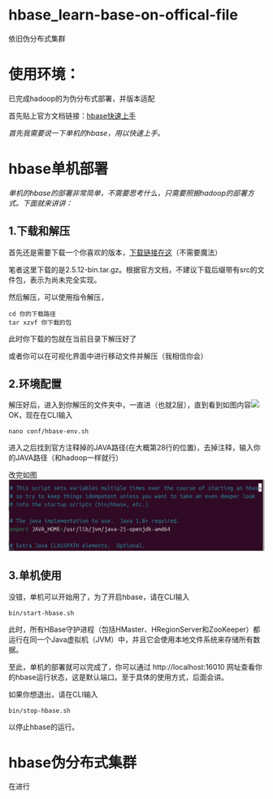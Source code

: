 # hbase_learn-base-on-offical-file
依旧伪分布式集群
# 使用环境：
已完成hadoop的为伪分布式部署，并版本适配

首先贴上官方文档链接：[hbase快速上手](https://hbase.apache.org/book.html#getting_started)

*首先我需要说一下单机的hbase，用以快速上手。*
# hbase单机部署
*单机的hbase的部署非常简单，不需要思考什么，只需要照搬hadoop的部署方式。下面就来讲讲：*
## 1.下载和解压
首先还是需要下载一个你喜欢的版本，[下载链接在这](https://dlcdn.apache.org/hbase/)（不需要魔法）

笔者这里下载的是2.5.12-bin.tar.gz。根据官方文档，不建议下载后缀带有src的文件包，表示为尚未完全实现。

然后解压，可以使用指令解压，
```
cd 你的下载路径
tar xzvf 你下载的包
```
此时你下载的包就在当前目录下解压好了

或者你可以在可视化界面中进行移动文件并解压（我相信你会）
## 2.环境配置
解压好后，进入到你解压的文件夹中，一直进（也就2层），直到看到如图内容![](hbase根.png)OK，现在在CLI输入
```
nano conf/hbase-env.sh
```
进入之后找到官方注释掉的JAVA路径(在大概第28行的位置)，去掉注释，输入你的JAVA路径（和hadoop一样就行）

改完如图![](java.png)

## 3.单机使用
没错，单机可以开始用了，为了开启hbase，请在CLI输入
```
bin/start-hbase.sh
```
此时，所有HBase守护进程（包括HMaster、HRegionServer和ZooKeeper）都运行在同一个Java虚拟机（JVM）中，并且它会使用本地文件系统来存储所有数据。

至此，单机的部署就可以完成了，你可以通过 http://localhost:16010 网址查看你的hbase运行状态，这是默认端口。至于具体的使用方式，后面会讲。

如果你想退出，请在CLI输入
```
bin/stop-hbase.sh
```
以停止hbase的运行。

# hbase伪分布式集群

在进行
